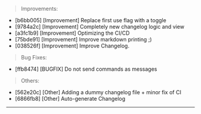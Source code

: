 > Improvements:
- [b6bb005] [Improvement] Replace first use flag with a toggle
- [9784a2c] [Improvement] Completely new changelog logic and view
- [a3fc1b9] [Improvement] Optimizing the CI/CD
- [75bde91] [Improvement] Improve markdown printing ;)
- [038526f] [Improvement] Improve Changelog.

> Bug Fixes:
- [ffb8474] [BUGFIX] Do not send commands as messages

> Others:
- [562e20c] [Other] Adding a dummy changelog file + minor fix of CI
- [6866fb8] [Other] Auto-generate Changelog


---
